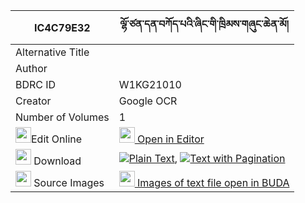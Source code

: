 |IC4C79E32|ལྷོ་ཙན་དན་བཀོད་པའི་ཞིང་གི་ཁྲིམས་གཞུང་ཆེན་མོ། 
| --- | --- 
|Alternative Title |
|Author | 
|BDRC ID | W1KG21010
|Creator | Google OCR
|Number of Volumes| 1
|<img width="25" src="https://img.icons8.com/color/25/000000/edit-property.png">Edit Online| [<img width="25" src="https://avatars.githubusercontent.com/u/45091458?s=200&v=4"> Open in Editor](http://editor.openpecha.org/IC4C79E32)
|<img width="25" src="https://img.icons8.com/fluent/48/000000/download-2.png"/>  Download | [![](https://img.icons8.com/color/20/000000/txt.png)Plain Text](https://github.com/Openpecha/IC4C79E32/releases/download/v1/lho_tsenden_kopa_i_shying_gi_t_plain_IC4C79E32.zip), [![](https://img.icons8.com/color/20/000000/txt.png)Text with Pagination](https://github.com/Openpecha/IC4C79E32/releases/download/v1/lho_tsenden_kopa_i_shying_gi_t_pages_IC4C79E32.zip)
|<img width="25" src="https://img.icons8.com/plasticine/100/000000/pictures-folder.png"/>  Source Images | [<img width="25" src="https://library.bdrc.io/icons/BUDA-small.svg"> Images of text file open in BUDA](https://library.bdrc.io/show/bdr:W1KG21010)